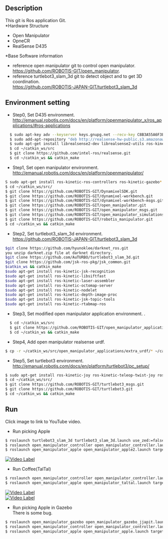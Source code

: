 ## Description
This git is Ros application Git.  
*Hardware Structure  
 - Open Manipulator   
 - OpneCR   
 - RealSense D435   

*Base Software information   
 - reference open manipulator git to control open manipulator.   
   https://github.com/ROBOTIS-GIT/open_manipulator.  
 - reference turtlebot3_slam_3d git to detect object and to get 3D coordination.   
   https://github.com/ROBOTIS-JAPAN-GIT/turtlebot3_slam_3d  

## Environment setting     

* Step0, Set D435 environment.   
http://emanual.robotis.com/docs/en/platform/openmanipulator_x/ros_applications/#ros-applications
```bash
  $ sudo apt-key adv --keyserver keys.gnupg.net --recv-key C8B3A55A6F3EFCDE || sudo apt-key adv --keyserver hkp://keyserver.ubuntu.com:80 --recv-key C8B3A55A6F3EFCDE
  $ sudo add-apt-repository "deb http://realsense-hw-public.s3.amazonaws.com/Debian/apt-repo xenial main" -u
  $ sudo apt-get install librealsense2-dev librealsense2-utils ros-kinetic-rgbd-launch
  $ cd ~/catkin_ws/src
  $ git clone https://github.com/intel-ros/realsense.git
  $ cd ~/catkin_ws && catkin_make
```

* Step1, Set open manipulator environment.   
http://emanual.robotis.com/docs/en/platform/openmanipulator/    
```bash
S sudo apt-get install ros-kinetic-ros-controllers ros-kinetic-gazebo* ros-kinetic-moveit* ros-kinetic-industrial-core
$ cd ~/catkin_ws/src/
$ git clone https://github.com/ROBOTIS-GIT/DynamixelSDK.git
$ git clone https://github.com/ROBOTIS-GIT/dynamixel-workbench.git
$ git clone https://github.com/ROBOTIS-GIT/dynamixel-workbench-msgs.git
$ git clone https://github.com/ROBOTIS-GIT/open_manipulator.git
$ git clone https://github.com/ROBOTIS-GIT/open_manipulator_msgs.git
$ git clone https://github.com/ROBOTIS-GIT/open_manipulator_simulations.git
$ git clone https://github.com/ROBOTIS-GIT/robotis_manipulator.git
$ cd ~/catkin_ws && catkin_make
```

* Step2, Set turtlebot3_slam_3d environment.   
https://github.com/ROBOTIS-JAPAN-GIT/turtlebot3_slam_3d    
```bash
$git clone https://github.com/hyunoklee/darknet_ros.git
you unzip darknet.zip file at darknet directory.   
$git clone https://github.com/AuTURBO/turtlebot3_slam_3d.git
$git clone https://github.com/jsk-ros-pkg/jsk_common.git
$catkin_ws && catkin_make
$sudo apt-get install ros-kinetic-jsk-recognition
$sudo apt-get install ros-kinetic-libsiftfast
$sudo apt-get install ros-kinetic-laser-assembler
$sudo apt-get install ros-kinetic-octomap-server
$sudo apt-get install ros-kinetic-nodelet
$sudo apt-get install ros-kinetic-depth-image-proc
$sudo apt-get install ros-kinetic-jsk-topic-tools
$sudo apt-get install ros-kinetic-rtabmap-ros
```

* Step3, Set modified open manipulator application environment.   .    
```bash
  $ cd ~/catkin_ws/src
  $ git clone https://github.com/ROBOTIS-GIT/open_manipulator_applications.git
  $ cd ~/catkin_ws && catkin_make
```

* Step4, Add open manipulator realsense urdf.       
```bash
$ cp -r ~/catkin_ws/src/open_manipulator_applications/extra_urdf/* ~/catkin_ws/src/open_manipulator/open_manipulator_description/urdf/
```

* Step5, Set turtlebot3 environment.       
http://emanual.robotis.com/docs/en/platform/turtlebot3/pc_setup/  
```bash
$ sudo apt-get install ros-kinetic-joy ros-kinetic-teleop-twist-joy ros-kinetic-teleop-twist-keyboard ros-kinetic-laser-proc ros-kinetic-rgbd-launch ros-kinetic-depthimage-to-laserscan ros-kinetic-rosserial-arduino ros-kinetic-rosserial-python ros-kinetic-rosserial-server ros-kinetic-rosserial-client ros-kinetic-rosserial-msgs ros-kinetic-amcl ros-kinetic-map-server ros-kinetic-move-base ros-kinetic-urdf ros-kinetic-xacro ros-kinetic-compressed-image-transport ros-kinetic-rqt-image-view ros-kinetic-gmapping ros-kinetic-navigation ros-kinetic-interactive-markers
$ cd ~/catkin_ws/src/
$ git clone https://github.com/ROBOTIS-GIT/turtlebot3_msgs.git
$ git clone https://github.com/ROBOTIS-GIT/turtlebot3.git
$ cd ~/catkin_ws && catkin_make
```

## Run 

Click image to link to YouTube video.  

* Run picking Apple  
```bash
$ roslaunch turtlebot3_slam_3d turtlebot3_slam_3d.launch use_zed:=false
$ roslaunch open_manipulator_controller open_manipulator_controller.launch use_platform:=true
$ roslaunch open_manipulator_apple open_manipulator_apple2.launch target_object:=apple use_platform:=true
```
[![Video Label](http://img.youtube.com/vi/YdoxhwN8x-E/0.jpg)](https://youtu.be/YdoxhwN8x-E?t=0s)   

* Run Coffee(TalTal)   
```bash
$ roslaunch open_manipulator_controller open_manipulator_controller.launch use_platform:=true
$ roslaunch open_manipulator_apple open_manipulator_taltal.launch target_object:=apple use_platform:=true 
```
[![Video Label](http://img.youtube.com/vi/lo3kEacdwe0/0.jpg)](https://youtu.be/lo3kEacdwe0?t=0s)   
[![Video Label](http://img.youtube.com/vi/DGHDlGohSLM/0.jpg)](https://youtu.be/DGHDlGohSLM?t=0s)   

* Run picking Apple in Gazebo   
There is some bug.   
```bash
$ roslaunch open_manipulator_gazebo open_manipulator_gazebo_jjapit.launch
$ roslaunch open_manipulator_controller open_manipulator_controller.launch use_platform:=false
$ roslaunch open_manipulator_apple open_manipulator_apple.launch target_object:=apple use_platform:=false
```
    

